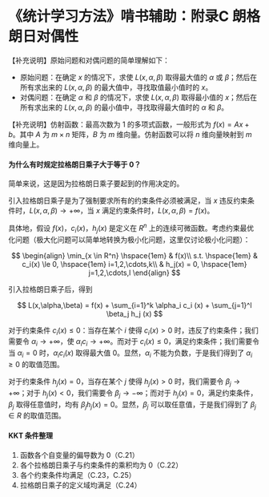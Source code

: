 # 《统计学习方法》啃书辅助：附录C 朗格朗日对偶性

【补充说明】原始问题和对偶问题的简单理解如下：

- 原始问题：在确定 $x$ 的情况下，求使 $L(x,\alpha,\beta)$ 取得最大值的 $\alpha$ 或 $\beta$；然后在所有求出来的 $L(x,\alpha,\beta)$ 的最大值中，寻找取值最小值时的 $x$。
- 对偶问题：在确定 $\alpha$ 和 $\beta$ 的情况下，求使 $L(x,\alpha,\beta)$ 取得最小值的 $x$；然后在所有求出来的 $L(x,\alpha,\beta)$ 的最小值中，寻找取得最大值时的 $\alpha$ 和 $\beta$。

【补充说明】仿射函数：最高次数为 1 的多项式函数，一般形式为 $f(x)=Ax+b$。其中 $A$ 为 $m×n$ 矩阵，$B$ 为 $m$ 维向量。仿射函数可以将 $n$ 维向量映射到 $m$ 维向量上。

#### 为什么有时规定拉格朗日乘子大于等于 0？

简单来说，这是因为拉格朗日乘子要起到的作用决定的。

引入拉格朗日乘子是为了强制要求所有的约束条件必须被满足，当 $x$ 违反约束条件时，$L(x,\alpha,\beta) \rightarrow + \infty$，当 $x$ 满足约束条件时，$L(x,\alpha,\beta) = f(x)$。

具体地，假设 $f(x)$，$c_i(x)$，$h_j(x)$ 是定义在 $R^n$ 上的连续可微函数。考虑约束最优化问题（极大化问题可以简单地转换为极小化问题，这里仅讨论极小化问题）：

$$
\begin{align}
\min_{x \in R^n} \hspace{1em} & f(x)\\
s.t. \hspace{1em} & c_i(x) \le 0, \hspace{1em} i=1,2,\cdots,k\\
& h_j(x) = 0, \hspace{1em} j=1,2,\cdots,l
\end{align}
$$

引入拉格朗日乘子后，得到

$$
L(x,\alpha,\beta) = f(x) + \sum_{i=1}^k \alpha_i c_i (x) + \sum_{j=1}^l \beta_j h_j (x)
$$

对于约束条件 $c_i(x) \le 0$：当存在某个 $i$ 使得 $c_i(x)>0$ 时，违反了约束条件；我们需要令 $\alpha_i \rightarrow +\infty$，使 $\alpha_i c_i \rightarrow + \infty$。而对于 $c_i(x) \le 0$，满足约束条件；我们需要令当 $\alpha_i = 0$ 时，$\alpha_i c_i(x)$ 取得最大值 $0$。显然，$\alpha_i$ 不能为负数，于是我们得到了 $\alpha_i \ge 0$ 的取值范围。

对于约束条件 $h_j(x) = 0$，当存在某个 $j$ 使得 $h_j(x)>0$ 时，我们需要令 $\beta_j \rightarrow +\infty$；对于 $h_j(x)<0$，我们需要令 $\beta_j \rightarrow - \infty$；而对于 $h_j(x)=0$，满足约束条件，$\beta_j$ 取得任意值时，均有 $\beta_j h_j(x) = 0$。显然，$\beta_j$ 可以取任意值，于是我们得到了 $\beta_j \in R$ 的取值范围。

#### KKT 条件整理

1. 函数各个自变量的偏导数为 0（C.21）
2. 各个拉格朗日乘子与约束条件的乘积均为 0（C.22）
3. 各个约束条件均满足（C.23，C.25）
4. 拉格朗日乘子的定义域均满足（C.24）
